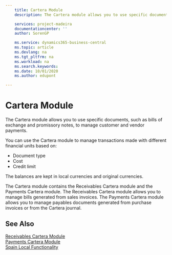 ```yaml
---
    title: Cartera Module
    description: The Cartera module allows you to use specific documents, such as bills of exchange and promissory notes, to manage customer and vendor payments.

    services: project-madeira 
    documentationcenter: ''
    author: SorenGP

    ms.service: dynamics365-business-central
    ms.topic: article
    ms.devlang: na
    ms.tgt_pltfrm: na
    ms.workload: na
    ms.search.keywords:
    ms.date: 10/01/2020
    ms.author: edupont

---
```

# Cartera Module
The Cartera module allows you to use specific documents, such as bills of exchange and promissory notes, to manage customer and vendor payments.  

You can use the Cartera module to manage transactions made with different financial units based on:  

- Document type  
- Cost  
- Credit limit  

The balances are kept in local currencies and original currencies.  

The Cartera module contains the Receivables Cartera module and the Payments Cartera module. The Receivables Cartera module allows you to manage bills generated from sales invoices. The Payments Cartera module allows you to manage payables documents generated from purchase invoices or from the Cartera journal.  

## See Also  
 [Receivables Cartera Module](receivables-cartera-module.md)   
 [Payments Cartera Module](payments-cartera-module.md)   
 [Spain Local Functionality](spain-local-functionality.md)
